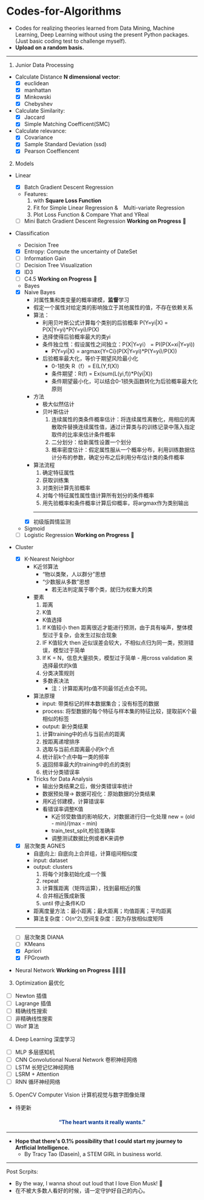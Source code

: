 # Codes-for-Algorithms
- Codes for realizing theories learned from Data Mining, Machine Learning, Deep Learning without using the present Python packages. (Just basic coding test to challenge myself).
- **Upload on a random basis.**

--------

1. Junior Data Processing
  - Calculate Distance **N dimensional vector**:
    - [x] euclidean
    - [x] manhattan
    - [x] Minkowski
    - [x] Chebyshev
  - Calculate Similarity: 
    - [x] Jaccard
    - [x] Simple Matching Coefficent(SMC) 
  - Calculate relevance:
    - [x] Covariance
    - [x] Sample Standard Deviation (ssd)
    - [x] Pearson Coeffiencent 
2. Models
  - Linear
    - [x] Batch Gradient Descent Regression 
    - Features:
      1. with **Square Loss Function**
      2. Fit for Simple Linear Regression &　Multi-variate Regression
      4. Plot Loss Function & Compare Yhat and YReal

    - [ ] Mini Batch Gradient Descent Regression **Working on Progress** 🦾
  - Classification
    - Decision Tree 
     - [x] Entropy: Compute the uncertainty of DateSet 
     - [ ] Information Gain
     - [ ] Decision Tree Visualization 
     - [x] ID3 
     - [ ] C4.5 **Working on Progress** 🦾
    - Bayes
     - [x] Naive Bayes
       - 对属性集和类变量的概率建模，**监督**学习
       - 假定一个属性对给定类的影响独立于其他属性的值，不存在依赖关系
       - 算法：
         - 利用贝叶斯公式计算每个类别的后验概率 P(Y=yi|X) = P(X|Y=yi)*P(Y=yi)/P(X)
         - 选择使得后验概率最大的类yi
         - 条件独立性：假设属性之间独立：P(X|Y=yi） = PI(P(X=xi|Y=yi))
            - P(Y=yi|X) = argmax{Y=Ci}(P(X|Y=yi)*P(Y=yi)/P(X))
         - 后验概率最大化，等价于期望风险最小化
            - 0-1损失 R（f）= E(L(Y,f(X))
            - 条件期望：R(f) = Ex(sum(L(yi,f))*P(yi|X))
            - 条件期望最小化，可以结合0-1损失函数转化为后验概率最大化原则
        - 方法
          - 极大似然估计
          - 贝叶斯估计
            1. 连续属性的类条件概率估计：将连续属性离散化，用相应的离散取件替换连续属性值，通过计算类与的训练记录中落入指定取件的比率来估计条件概率
            2. 二分划分：给新属性设置一个划分
            3. 概率密度估计：假定属性服从一个概率分布，利用训练数据估计分布的参数，确定分布之后利用分布估计类的条件概率
        - 算法流程
          1. 确定特征属性
          2. 获取训练集
          3. 对类别计算先验概率
          4. 对每个特征属性属性值计算所有划分的条件概率
          5. 用先验概率和条件概率计算后仰概率，将argmax作为类别输出
          -----
         - [x] 初级版舆情监测 
    - Sigmoid
     - [ ] Logistic Regression **Working on Progress** 🦾
  - Cluster
    - [x] K-Nearest Neighbor
        - K近邻算法
          - “物以类聚，人以群分”思想
          - “少数服从多数”思想
            - 若无法判定属于哪个类，就归为权重大的类
        - 要素
          1. 距离
          2. K值
            - K值选择
            1. If K值较小 then 距离很近才能进行预测，由于具有噪声，整体模型过于复杂，会发生过拟合现象
            2. IF K值较大 then 近似误差会较大，不相似点归为同一类，预测错误，模型过于简单
            3. If K = N，信息大量损失，模型过于简单
              - 用cross validation 来选择最优的k值
          3. 分类决策规则
          - 多数表决法
            - 注：计算距离时p值不同最邻近点会不同。
        - 算法原理
          - input: 带类标记的样本数据集合；没有标签的数据
          - process: 将型数据的每个特征与样本集的特征比较，提取前K个最相似的标签
          - output: 新分类结果
          1. 计算training中的点与当前点的距离
          2. 按距离递增排序
          3. 选取与当前点距离最小的k个点
          4. 统计前k个点中每一类的频率
          5. 返回频率最大的training中的点的类别
          6. 统计分类错误率
        - Tricks for Data Analysis
          - 输出分类结果之后，做分类错误率统计
          - 数据预处理-> 数据可视化：原始数据的分类结果
          - 用K近邻建模，计算错误率
          - 看错误率调整K值
            - K近邻受数值的影响较大，对数据进行归一化处理 new = (old - min)/(max - min)
            - train_test_split,检验准确率
            - 调整测试数据比例或者K来调参
    - [x] 层次聚类 AGNES
        - 自底向上: 自底向上合并组，计算组间相似度
        - input: dataset
        - output: clusters
          1. 将每个对象初始化成一个簇
          2. repeat
          3. 计算簇距离（矩阵运算），找到最相近的簇
          4. 合并相近簇成新簇
          5. until 停止条件K/D
        - 距离度量方法：最小距离；最大距离；均值距离；平均距离
        - 算法复杂度：O(n^2),空间复杂度：因为存放相似度矩阵
    ------
    - [ ] 层次聚类 DIANA 
    - [ ] KMeans
    - [x] Apriori
    - [x] FPGrowth  
  - Neural Network **Working on Progress** 👻👻👻👻
3. Optimization 最优化
- [ ] Newton 插值
- [ ] Lagrange 插值
- [ ] 精确线性搜索
- [ ] 非精确线性搜索
- [ ] Wolf 算法

4. Deep Learning 深度学习
- [ ] MLP 多层感知机
- [ ] CNN Convolutional Nueral Network 卷积神经网络
- [ ] LSTM 长短记忆神经网络
- [ ] LSRM + Attention
- [ ] RNN 循环神经网络

5. OpenCV Computer Vision 计算机视觉与数字图像处理
- 待更新



#### <div align="center"><font color='#00338D'>“The heart wants it really wants.”</font></div> 
---
- **Hope that there's 0.1% possibility that I could start my journey to Artficial Intelligence.**
  - By Tracy Tao (Dasein), a STEM GIRL in business world.
---
Post Scrpits:
- By the way, I wanna shout out loud that I love Elon Musk! 🧠
- 在不被大多数人看好的时候，请一定守护好自己的内心。
    
